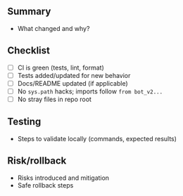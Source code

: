 ## Summary

- What changed and why?

## Checklist

- [ ] CI is green (tests, lint, format)
- [ ] Tests added/updated for new behavior
- [ ] Docs/README updated (if applicable)
- [ ] No `sys.path` hacks; imports follow `from bot_v2...`
- [ ] No stray files in repo root

## Testing

- Steps to validate locally (commands, expected results)

## Risk/rollback

- Risks introduced and mitigation
- Safe rollback steps
